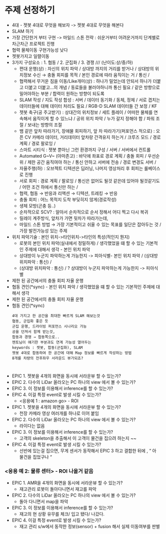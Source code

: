 # 주제 선정하기 
-  4대 - 젯봇 4대로 무엇을 해보자 -> 젯봇 4대로 무엇을 해본다
- SLAM 하기
- 가장 간단한거 부터 구현 -> 마일드 스톤 전략 : 쉬운거부터 어려운거까지 단계별로 차근차근 프로젝트 진행
- 협력 물체이동 구현가능성 낮다
- 젯봇가지고 일렬이동 
- 3가지 구성요소 : 1. 협동 / 2. 군집화 / 3. 경쟁 /// (난이도:상/중/하)
    - 편대 운행(상) : 자신의 위치 파악 / 상대방 까지의 거리를 받거나 / 상대방의 위치정보 수신 → 충돌 회피를 목적 / 본인 경로에 따라 움직이는 거 / 통신 / 
    - 협력해서 무거운 짐을 이동/Like개미(상) : 하나가 밀었는데 안되서 하나가 더붙고 더붙고 더붙고...의 개념 / 동료들을 불러야하니까 통신 필요 / 같은 방향으로 밀어야하는 부분 / 합력이 원하는 방향이 되도록
    - SLAM 작성 / 지도 작성 합성 : 서버 / 데이터 동기화 / 동체, 정체 / 서로 겹치는 데이터들에 대해 데이터 처리도 필요 / RGB-D SLAM 데이터들 간 보정 / KF
    - 젯봇 축구(공 주고받기) : 상대간의 위치정보 / 세트 플레이 / 어떠한 물체를 연속해서 움직이게 할 수 있느냐 /  공위 위치 파악 / 누가 갈지 정해야 함 / 파워 조절 / 보내는 방향의 조절
    - 뱀 같은 앞차 따라가기, 장애물 회피하기, 앞 차 따라가기(퍼포먼스 적으로) : 오픈 CV 카메라 데이터, 거리데이터 앞차랑 간격유지 하는거 / 크루즈 모드 / 경로계획 / 경로 팔로잉 / 
    - 스마트 시티식 : 젯봇 뿐아닌 그런 환경까지 구성 / 서버 / 서버에서 컨트롤
    - Automated G~V~ (아마존고) : 바닥에 좌표로 경로 계획 / 충돌 회피 / 우선순위 / 제한 공간 움직여야 하는 / 통신 안하고 서버에 전송 / 경로 변경도 서버 / 
    - 자율주행(하) : 오브젝트 디텍션은 딥러닝, 나머지 영상처리 후 회피는 룰베이스로 진행
    - 서로 회피 : 경로 계획 / 팔로잉 / 통신은 없어도 될것 같은데 있어야 될것같기도 / 어떤 조건 하에서 통신만 하는 / 
    - 협력, 협동 → 반응과 리액션 → 디텍션, 트레킹 → 반응
    - 충돌 회피 : 어느 목적지 도착 부딪히지 않게(경로작성)
    - 생체 모방(곤충 등..)
    - 순차적으로 SCV? : 알아서 순차적으로 순서 정해서 어디 찍고 다시 복귀
    - 릴레이 계주방식, 앞차가 가면 뒷차가 따라가는데, 
    - 마일드 스톤 방법 → 가장 기본적이고 쉬울 수 있는 목표를 일단은 잡아두는 것 / 가장 발전가능성 있는 주제
- 위치 파악기술 : 본인 위치->타인위치->타인의 특성(적인지 뭔지)   
    - 로봇의 본인 위치 파악(실내에서 정밀하게) / 생각했었을 떄 할 수 있는 기본적인 주제에 대해서 생각 - 본인 위치 파악
    - 상대방이 누군지 파악하는게 가능한지 -> 피아식별- 본인 위치 파악 / (상대방 위치파악 : 통신) / 
    - (상대방 위치파악 : 통신) / ? 상대방이 누군지 파악하는게 가능한지 -> 피아식별
- 제한 된 공간에서의 충돌 회피 자율 운행
- 협동 견인(*sync)  - 본인 위치 파악 / 생각했었을 떄 할 수 있는 기본적인 주제에 대해서 생각
- 제한 된 공간에서의 충돌 회피 자율 운행
- 협동 견인(*sync)      
    ```
    4대 가지고 한 공간을 최대한 빠르게 SLAM 해보는것
    협동, 군집화 좋은 듯
    군집 운행, 드라이빙 퍼포먼스 시나리오 가능
    공을 던져서 함께 받는것, 
    합동과 경쟁 → 합동쪽으로..
    멘토님이 얘기한 부분과도 연계 가능성 열어두는 
    keywords : 젯봇, 합동(군집화), SLAM
    젯봇 4대로 합동하여 한 공간에 대해 Map 정보를 빠르게 작성하는 방법
    8개를 차량의 전후좌우 서라운드 뷰가되죠?
    ```
# <abstract>
- EPIC 1. 젯봇을 4개의 화면을 동시에 서라운뷰 할 수 있는가?
- EPIC 2. 다수의 LiDar 올라오는 PC 하나의 view 에서 볼 수 있는가?
- EPIC 3. 이 정보를 이용해서 inference를 할 수 있는가?
- EPIC 4. 이걸 특정 event로 발생 시킬 수 있는가?
    - <응용예 1 : amazon go> - ROI 
- EPIC 1. 젯봇을 4개의 화면을 동시에 서라운뷰 할 수 있는가?
   - 천장 카메라 영상 여러개를 하나로 이어 붙임
- EPIC 2. 다수의 LiDar 올라오는 PC 하나의 view 에서 볼 수 있는가?
  - 라이다는 없음
- EPIC 3. 이 정보를 이용해서 inference를 할 수 있는가?
  - 고객의 skeleton을 추출해서 이 고객이 물건을 집으려 하는지 ~~
- EPIC 4. 이걸 특정 event로 발생 시킬 수 있는가?
  - 선반에 있는걸 집으면, 무게 센서가 동작해서 EPIC 3 하고 결합한 뒤에 , “ 아 물건을 집었구나 “
### <응용 예 2: 물류 센터> - ROI 나올거 같음
- EPIC 1. AMR을 4개의 화면을 동시에 서라운뷰 할 수 있는가?
    - 재고관리 로봇이 돌아다니면서 재고를 파악
- EPIC 2. 다수의 LiDar 올라오는 PC 하나의 view 에서 볼 수 있는가?
    - 돌아 다니면서 map을 파악
- EPIC 3. 이 정보를 이용해서 inference를 할 수 있는가?
    - 재고의 현 상황 유무를 체크/ 입고 됐다/ 나갔다.
- EPIC 4. 이걸 특정 event로 발생 시킬 수 있는가? 
    - 재고 관리 s/w에서 동작한 정보(sensor) + fusion 해서 실제 이동여부를 판별
